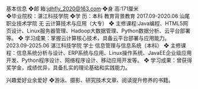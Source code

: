 基本信息
❖邮 箱:jdhfly_2020@163.com·❖身 高:171厘米  
❖毕业院校：湛江科技学院   ❖学 历：本科
教育背景教育
2017.09-2020.06 汕尾职业技术学院 无 云计算技术与应用（大专）
❖ 主修课程:Java编程、HTML5网页设计、Linux服务器管理、Hadoop大数据管理、Python数据分析、云平台部署等。
❖ 学习成果：掌握云计算核心技术，具备云平台部署与应用能力。
2023.09-2025.06 湛江科技学院 学士 信息管理与信息系统（本科）
❖ 主修课程：信息系统分析与设计、ERP系统与应用、Linux操作系统、JavaEE企业级应用开发、Python程序设计、网络程序设计、移动应用开发等。
❖ 学习成果：曾获得奖学金，成绩优异，具备扎实的理论基础和实践能力。

兴趣爱好业余爱好
❖游泳、摄影、研究技术文章、阅读提升修养的书籍。
